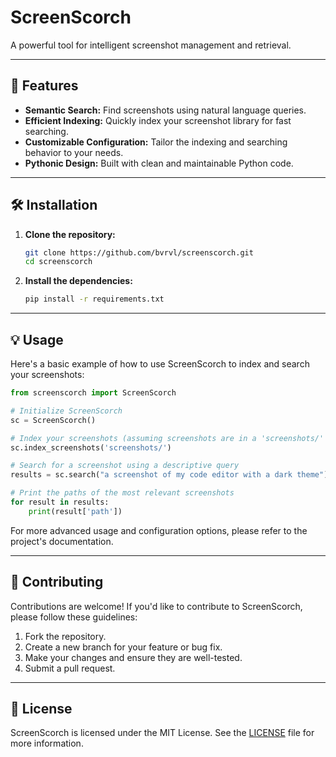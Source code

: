# ScreenScorch

A powerful tool for intelligent screenshot management and retrieval.

---

## 🚀 Features

*   **Semantic Search:** Find screenshots using natural language queries.
*   **Efficient Indexing:** Quickly index your screenshot library for fast searching.
*   **Customizable Configuration:** Tailor the indexing and searching behavior to your needs.
*   **Pythonic Design:** Built with clean and maintainable Python code.

---

## 🛠️ Installation

1.  **Clone the repository:**
    ```bash
    git clone https://github.com/bvrvl/screenscorch.git
    cd screenscorch
    ```

2.  **Install the dependencies:**
    ```bash
    pip install -r requirements.txt
    ```

---

## 💡 Usage

Here's a basic example of how to use ScreenScorch to index and search your screenshots:

```python
from screenscorch import ScreenScorch

# Initialize ScreenScorch
sc = ScreenScorch()

# Index your screenshots (assuming screenshots are in a 'screenshots/' directory)
sc.index_screenshots('screenshots/')

# Search for a screenshot using a descriptive query
results = sc.search("a screenshot of my code editor with a dark theme")

# Print the paths of the most relevant screenshots
for result in results:
    print(result['path'])
```

For more advanced usage and configuration options, please refer to the project's documentation.

---

## 🤝 Contributing

Contributions are welcome! If you'd like to contribute to ScreenScorch, please follow these guidelines:

1.  Fork the repository.
2.  Create a new branch for your feature or bug fix.
3.  Make your changes and ensure they are well-tested.
4.  Submit a pull request.

---

## 📜 License

ScreenScorch is licensed under the MIT License. See the [LICENSE](LICENSE) file for more information.